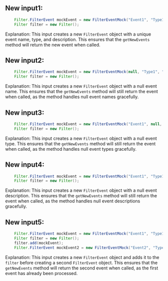 ## New input1:
```java
    Filter.FilterEvent mockEvent = new FilterEventMock("Event1", "Type1", "Description1");
    Filter filter = new Filter();
```
Explanation: This input creates a new `FilterEvent` object with a unique event name, type, and description. This ensures that the `getNewEvents` method will return the new event when called.

## New input2:
```java
    Filter.FilterEvent mockEvent = new FilterEventMock(null, "Type1", "Description1");
    Filter filter = new Filter();
```
Explanation: This input creates a new `FilterEvent` object with a null event name. This ensures that the `getNewEvents` method will still return the event when called, as the method handles null event names gracefully.

## New input3:
```java
    Filter.FilterEvent mockEvent = new FilterEventMock("Event1", null, "Description1");
    Filter filter = new Filter();
```
Explanation: This input creates a new `FilterEvent` object with a null event type. This ensures that the `getNewEvents` method will still return the event when called, as the method handles null event types gracefully.

## New input4:
```java
    Filter.FilterEvent mockEvent = new FilterEventMock("Event1", "Type1", null);
    Filter filter = new Filter();
```
Explanation: This input creates a new `FilterEvent` object with a null event description. This ensures that the `getNewEvents` method will still return the event when called, as the method handles null event descriptions gracefully.

## New input5:
```java
    Filter.FilterEvent mockEvent = new FilterEventMock("Event1", "Type1", "Description1");
    Filter filter = new Filter();
    filter.add(mockEvent);
    Filter.FilterEvent mockEvent2 = new FilterEventMock("Event2", "Type2", "Description2");
```
Explanation: This input creates a new `FilterEvent` object and adds it to the `filter` before creating a second `FilterEvent` object. This ensures that the `getNewEvents` method will return the second event when called, as the first event has already been processed.
